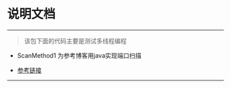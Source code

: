 # 说明文档
----
> 该包下面的代码主要是测试多线程编程

- ScanMethod1 为参考博客用java实现端口扫描

 - [参考链接](ttp://blog.51cto.com/983836259/1727023)
 
 -----
 